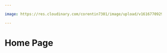 ```yaml
---

image: https://res.cloudinary.com/corentin7301/image/upload/v1616770929/nuxt-snipcart-template/nuxt-snipcart-template_klekhm.jpg

---
```


# Home Page